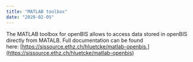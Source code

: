 ```yaml
---
title: "MATLAB toolbox"
date: "2020-02-05"
---
```


The MATLAB toolbox for openBIS allows to access data stored in openBIS directly from MATALB. Full documentation can be found here: [https://sissource.ethz.ch/hluetcke/matlab-openbis.](https://sissource.ethz.ch/hluetcke/matlab-openbis)
